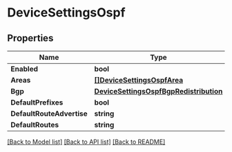 # DeviceSettingsOspf

## Properties

Name | Type | Description | Notes
------------ | ------------- | ------------- | -------------
**Enabled** | **bool** |  | [optional] 
**Areas** | [**[]DeviceSettingsOspfArea**](device_settings_ospf_area.md) |  | [optional] 
**Bgp** | [**DeviceSettingsOspfBgpRedistribution**](device_settings_ospf_bgp_redistribution.md) |  | [optional] 
**DefaultPrefixes** | **bool** |  | [optional] 
**DefaultRouteAdvertise** | **string** |  | [optional] 
**DefaultRoutes** | **string** |  | [optional] 

[[Back to Model list]](../README.md#documentation-for-models) [[Back to API list]](../README.md#documentation-for-api-endpoints) [[Back to README]](../README.md)


